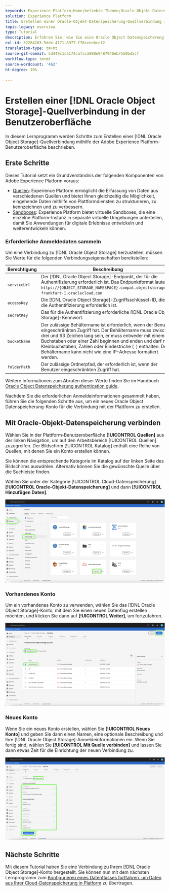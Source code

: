 ```yaml
---
keywords: Experience Platform;Home;beliebte Themen;Oracle-Objekt-Datenspeicherung;oracle-Objekt-Datenspeicherung
solution: Experience Platform
title: Erstellen einer Oracle-Objekt-Datenspeicherung-Quellverbindung in der Benutzeroberfläche
topic-legacy: overview
type: Tutorial
description: Erfahren Sie, wie Sie eine Oracle Object Datenspeicherung-Quellverbindung über die Adobe Experience Platform-Benutzeroberfläche erstellen.
exl-id: 32284163-5dde-4171-8977-f76ceeebcef2
translation-type: tm+mt
source-git-commit: 5d449c1ca174cafcca988e9487940eb7550bd5cf
workflow-type: tm+mt
source-wordcount: '462'
ht-degree: 10%

---
```


# Erstellen einer [!DNL Oracle Object Storage]-Quellverbindung in der Benutzeroberfläche

In diesem Lernprogramm werden Schritte zum Erstellen einer [!DNL Oracle Object Storage]-Quellverbindung mithilfe der Adobe Experience Platform-Benutzeroberfläche beschrieben.

## Erste Schritte

Dieses Tutorial setzt ein Grundverständnis der folgenden Komponenten von Adobe Experience Platform voraus:

* [Quellen](../../../../home.md): Experience Platform ermöglicht die Erfassung von Daten aus verschiedenen Quellen und bietet Ihnen gleichzeitig die Möglichkeit, eingehende Daten mithilfe von Plattformdiensten zu strukturieren, zu kennzeichnen und zu verbessern.
* [Sandboxes](../../../../../sandboxes/home.md): Experience Platform bietet virtuelle Sandboxes, die eine einzelne Platform-Instanz in separate virtuelle Umgebungen unterteilen, damit Sie Anwendungen für digitale Erlebnisse entwickeln und weiterentwickeln können.

### Erforderliche Anmeldedaten sammeln

Um eine Verbindung zu [!DNL Oracle Object Storage] herzustellen, müssen Sie Werte für die folgenden Verbindungseigenschaften bereitstellen:

| Berechtigung | Beschreibung |
| ---------- | ----------- |
| `serviceUrl` | Der [!DNL Oracle Object Storage]-Endpunkt, der für die Authentifizierung erforderlich ist. Das Endpunktformat lautet: `https://{OBJECT_STORAGE_NAMESPACE}.compat.objectstorage.eu-frankfurt-1.oraclecloud.com` |
| `accessKey` | Die [!DNL Oracle Object Storage]-Zugriffsschlüssel-ID, die für die Authentifizierung erforderlich ist. |
| `secretKey` | Das für die Authentifizierung erforderliche [!DNL Oracle Object Storage]-Kennwort. |
| `bucketName` | Der zulässige Behältername ist erforderlich, wenn der Benutzer eingeschränkten Zugriff hat. Der Behältername muss zwischen drei und 63 Zeichen lang sein, er muss entweder mit einem Buchstaben oder einer Zahl beginnen und enden und darf nur Kleinbuchstaben, Zahlen oder Bindestriche (`-`) enthalten. Der Behältername kann nicht wie eine IP-Adresse formatiert werden. |
| `folderPath` | Der zulässige Ordnerpfad, der erforderlich ist, wenn der Benutzer eingeschränkten Zugriff hat. |

Weitere Informationen zum Abrufen dieser Werte finden Sie im Handbuch [Oracle Object Datenspeicherung authentication guide](https://docs.oracle.com/en-us/iaas/Content/Identity/Concepts/usercredentials.htm#User_Credentials).

Nachdem Sie die erforderlichen Anmeldeinformationen gesammelt haben, führen Sie die folgenden Schritte aus, um ein neues Oracle Object Datenspeicherung-Konto für die Verbindung mit der Plattform zu erstellen.

## Mit Oracle-Objekt-Datenspeicherung verbinden

Wählen Sie in der Plattform-Benutzeroberfläche **[!UICONTROL Quellen]** aus der linken Navigation, um auf den Arbeitsbereich [!UICONTROL Quellen] zuzugreifen. Der Bildschirm [!UICONTROL Katalog] enthält eine Reihe von Quellen, mit denen Sie ein Konto erstellen können.

Sie können die entsprechende Kategorie im Katalog auf der linken Seite des Bildschirms auswählen. Alternativ können Sie die gewünschte Quelle über die Suchleiste finden.

Wählen Sie unter der Kategorie [!UICONTROL Cloud-Datenspeicherung] **[!UICONTROL Oracle-Objekt-Datenspeicherung]** und dann **[!UICONTROL Hinzufügen Daten]**.

![Katalog](../../../../images/tutorials/create/oracle-object-storage/catalog.png)

### Vorhandenes Konto

Um ein vorhandenes Konto zu verwenden, wählen Sie das [!DNL Oracle Object Storage]-Konto, mit dem Sie einen neuen Datenflug erstellen möchten, und klicken Sie dann auf **[!UICONTROL Weiter]**, um fortzufahren.

![existing](../../../../images/tutorials/create/oracle-object-storage/existing.png)

### Neues Konto

Wenn Sie ein neues Konto erstellen, wählen Sie **[!UICONTROL Neues Konto]** und geben Sie dann einen Namen, eine optionale Beschreibung und Ihre [!DNL Oracle Object Storage]-Anmeldeinformationen ein. Wenn Sie fertig sind, wählen Sie **[!UICONTROL Mit Quelle verbinden]** und lassen Sie dann etwas Zeit für die Einrichtung der neuen Verbindung zu.

![new](../../../../images/tutorials/create/oracle-object-storage/new.png)

## Nächste Schritte

Mit diesem Tutorial haben Sie eine Verbindung zu Ihrem [!DNL Oracle Object Storage]-Konto hergestellt. Sie können nun mit dem nächsten Lernprogramm zum [Konfigurieren eines Datenflusses fortfahren, um Daten aus Ihrer Cloud-Datenspeicherung in Platform](../../dataflow/batch/cloud-storage.md) zu übertragen.
